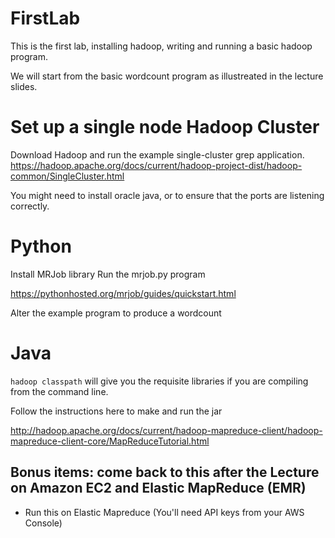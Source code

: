 # FirstLab
This is the first lab, installing hadoop, writing and running a basic hadoop program.

We will start from the basic wordcount program as illustreated in the lecture slides.

<!--Vagrantfile above creates an blank ubuntu trusty 64 vm and installs mrjob (python mapreduce library)-->


# Set up a single node Hadoop Cluster

Download Hadoop and run the example single-cluster grep application.
<https://hadoop.apache.org/docs/current/hadoop-project-dist/hadoop-common/SingleCluster.html>

You might need to install oracle java, or to ensure that the ports are listening correctly.

# Python

Install MRJob library
Run the mrjob.py program

<https://pythonhosted.org/mrjob/guides/quickstart.html>

Alter the example program to produce a wordcount

# Java

`hadoop classpath` will give you the requisite libraries if you are compiling
from the command line.

Follow the instructions here to make and run the jar

<http://hadoop.apache.org/docs/current/hadoop-mapreduce-client/hadoop-mapreduce-client-core/MapReduceTutorial.html>

## Bonus items: come back to this after the Lecture on Amazon EC2 and Elastic MapReduce (EMR)

* Run this on Elastic Mapreduce (You'll need API keys from your AWS Console)

